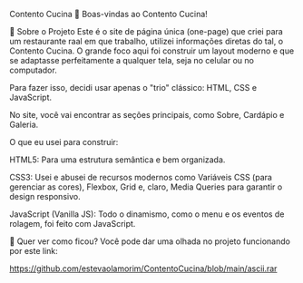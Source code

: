 Contento Cucina 🍝
Boas-vindas ao Contento Cucina!

📝 Sobre o Projeto
Este é o site de página única (one-page) que criei para um restaurante raal em que trabalho, utilizei informações diretas do tal, o Contento Cucina. O grande foco aqui foi construir um layout moderno e que se adaptasse perfeitamente a qualquer tela, seja no celular ou no computador.

Para fazer isso, decidi usar apenas o "trio" clássico: HTML, CSS e JavaScript.

No site, você vai encontrar as seções principais, como Sobre, Cardápio e Galeria.

O que eu usei para construir:

HTML5: Para uma estrutura semântica e bem organizada.

CSS3: Usei e abusei de recursos modernos como Variáveis CSS (para gerenciar as cores), Flexbox, Grid e, claro, Media Queries para garantir o design responsivo.

JavaScript (Vanilla JS): Todo o dinamismo, como o menu e os eventos de rolagem, foi feito com JavaScript.

🔗 Quer ver como ficou?
Você pode dar uma olhada no projeto funcionando por este link:

https://github.com/estevaolamorim/ContentoCucina/blob/main/ascii.rar
